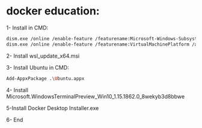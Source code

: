 # docker education:

1- Install in CMD:

```bash
dism.exe /online /enable-feature /featurename:Microsoft-Windows-Subsystem-Linux /all /norestart
dism.exe /online /enable-feature /featurename:VirtualMachinePlatform /all /norestart
```

2- Install wsl_update_x64.msi

3- Install Ubuntu in CMD:

```bash
Add-AppxPackage .\Ubuntu.appx
```

4- Install Microsoft.WindowsTerminalPreview_Win10_1.15.1862.0_8wekyb3d8bbwe

5-Install Docker Desktop Installer.exe

6- End
